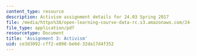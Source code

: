 ```yaml
---
content_type: resource
description: Activism assignment details for 24.03 Spring 2017
file: /media/https%3A/open-learning-course-data-rc.s3.amazonaws.com/24-03-good-food-ethics-and-politics-of-food-spring-2017/ce3d3092cff2e898be6d32da17d4f352_24.03_Assignment_on_Activism.pdf
file_type: application/pdf
resourcetype: Document
title: 'Assignment 3: Activism'
uid: ce3d3092-cff2-e898-be6d-32da17d4f352
---
```

